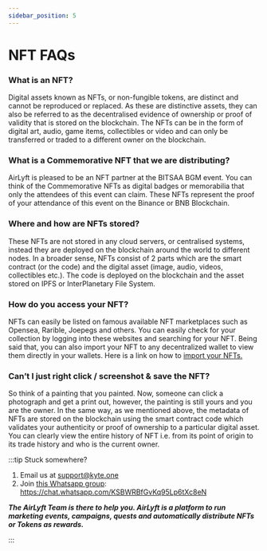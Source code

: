 ```yaml
---
sidebar_position: 5
---
```

# NFT FAQs

### What is an NFT?

Digital assets known as NFTs, or non-fungible tokens, are distinct and cannot be reproduced or replaced. As these are distinctive assets, they can also be referred to as the decentralised evidence of ownership or proof of validity that is stored on the blockchain. The NFTs can be in the form of digital art, audio, game items, collectibles or video and can only be transferred or traded to a different owner on the blockchain. 


### What is a Commemorative NFT that we are distributing?

AirLyft is pleased to be an NFT partner at the BITSAA BGM event. You can think of the Commemorative NFTs as digital badges or memorabilia that only the attendees of this event can claim. These NFTs represent the proof of your attendance of this event on the Binance or BNB Blockchain.
 
### Where and how are NFTs stored?

These NFTs are not stored in any cloud servers, or centralised systems, instead they are deployed on the blockchain around the world to different nodes. In a broader sense, NFTs consist of 2 parts which are the smart contract (or the code) and the digital asset (image, audio, videos, collectibles etc.). The code is deployed on the blockchain and the asset stored on IPFS or InterPlanetary File System.

### How do you access your NFT?

NFTs can easily be listed on famous available NFT marketplaces such as Opensea, Rarible, Joepegs and others. You can easily check for your collection by logging into these websites and searching for your NFT. Being said that, you can also import your NFT to any decentralized wallet to view them directly in your wallets. Here is a link on how to [import your NFTs.](https://intercom.help/swappable/en/articles/5603343-how-do-i-see-an-nft-in-my-metamask-wallet)


### Can’t I just right click / screenshot & save the NFT? 

So think of a painting that you painted. Now, someone can click a photograph and get a print out, however, the painting is still yours and you are the owner. In the same way, as we mentioned above, the metadata of NFTs are stored on the blockchain using the smart contract code which validates your authenticity or proof of ownership to a particular digital asset. You can clearly view the entire history of NFT i.e. from its point of origin to its trade history and who is the current owner. 

:::tip Stuck somewhere?

1. Email us at support@kyte.one
2. Join [this Whatsapp group](https://chat.whatsapp.com/KSBWRBfGvKq95Lp6tXc8eN): https://chat.whatsapp.com/KSBWRBfGvKq95Lp6tXc8eN

**_The AirLyft Team is there to help you. AirLyft is a platform to run marketing events, campaigns, quests and automatically distribute NFTs or Tokens as rewards._**

:::